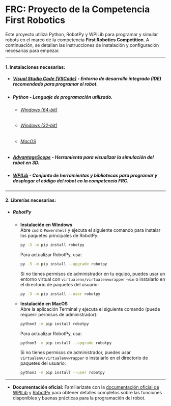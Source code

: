 # FRC: Proyecto de la Competencia First Robotics

Este proyecto utiliza Python, RobotPy y WPILib para programar y simular robots en el marco de la competencia **First Robotics Competition**. A continuación, se detallan las instrucciones de instalación y configuración necesarias para empezar.

---

#### 1. Instalaciones necesarias:

- ##### [Visual Studio Code (VSCode)](https://code.visualstudio.com/docs/?dv=win) - Entorno de desarrollo integrado (IDE) recomendado para programar el robot.
  
- ##### Python - Lenguaje de programación utilizado.
  - ###### [Windows (64-bit)](https://www.python.org/ftp/python/3.12.0/python-3.12.0-amd64.exe)
  - ###### [Windows (32-bit)](https://www.python.org/ftp/python/3.12.0/python-3.12.0.exe)
  - ###### [MacOS](https://www.python.org/ftp/python/3.12.0/python-3.12.0-macos11.pkg)

- ##### [AdvantageScope](https://github.com/Mechanical-Advantage/AdvantageScope/releases/tag/v3.2.1) - Herramienta para visualizar la simulación del robot en 3D.

- ##### [WPILib](https://docs.wpilib.org/en/stable/docs/zero-to-robot/wpilib-setup.html) - Conjunto de herramientas y bibliotecas para programar y desplegar el código del robot en la competencia FRC.

---

#### 2. Librerías necesarias:

- ##### RobotPy  
    - **Instalación en Windows**  
      Abre `cmd` o `Powershell` y ejecuta el siguiente comando para instalar los paquetes principales de RobotPy:
      ```sh
      py -3 -m pip install robotpy
      ```
      Para actualizar RobotPy, usa:
      ```sh
      py -3 -m pip install --upgrade robotpy
      ```
      Si no tienes permisos de administrador en tu equipo, puedes usar un entorno virtual con `virtualenv/virtualenvwrapper-win` o instalarlo en el directorio de paquetes del usuario:
      ```sh
      py -3 -m pip install --user robotpy
      ```

    - **Instalación en MacOS**  
      Abre la aplicación Terminal y ejecuta el siguiente comando (puede requerir permisos de administrador):
      ```sh
      python3 -m pip install robotpy
      ```
      Para actualizar RobotPy, usa:
      ```sh
      python3 -m pip install --upgrade robotpy
      ```
      Si no tienes permisos de administrador, puedes usar `virtualenv/virtualenvwrapper` o instalarlo en el directorio de paquetes del usuario:
      ```sh
      python3 -m pip install --user robotpy
      ```

---

- **Documentación oficial:** Familiarízate con la [documentación oficial de WPILib](https://docs.wpilib.org/en/stable/) y [RobotPy](https://robotpy.readthedocs.io/en/stable/) para obtener detalles completos sobre las funciones disponibles y buenas prácticas para la programación del robot.

